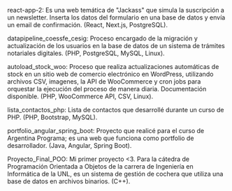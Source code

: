 react-app-2: Es una web temática de "Jackass" que simula la suscripción a un newsletter. Inserta los datos del formulario en una base de datos y envía un email de confirmación. (React, Next.js, PostgreSQL).

datapipeline_coessfe_cesig: Proceso encargado de la migración y actualización de los usuarios en la base de datos de un sistema de trámites notariales digitales. (PHP, PostgreSQL, MySQL, Linux).

autoload_stock_woo: Proceso que realiza actualizaciones automáticas de stock en un sitio web de comercio electrónico en WordPress, utilizando archivos CSV, imagenes, la API de WooCommerce y cron jobs para orquestar la ejecución del proceso de manera diaria. Documentación disponible. (PHP, WooCommerce API, CSV, Linux).

lista_contactos_php: Lista de contactos que desarrollé durante un curso de PHP. (PHP, Bootstrap, MySQL).

portfolio_angular_spring_boot: Proyecto que realicé para el curso de Argentina Programa; es una web que funciona como portfolio de desarrollador. (Java, Angular, Spring Boot).

Proyecto_Final_POO: Mi primer proyecto <3. Para la cátedra de Programación Orientada a Objetos de la carrera de Ingeniería en Informática de la UNL, es un sistema de gestión de cochera que utiliza una base de datos en archivos binarios. (C++).





